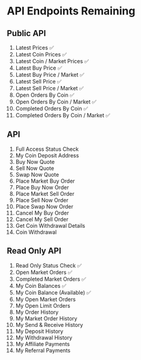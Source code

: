 # API Endpoints Remaining

## Public API
1. Latest Prices ✅
2. Latest Coin Prices ✅
3. Latest Coin / Market Prices ✅
4. Latest Buy Price ✅
5. Latest Buy Price / Market ✅
6. Latest Sell Price ✅
7. Latest Sell Price / Market ✅
8. Open Orders By Coin ✅
9. Open Orders By Coin / Market ✅
10. Completed Orders By Coin ✅
11. Completed Orders By Coin / Market ✅

## API
1. Full Access Status Check
2. My Coin Deposit Address
3. Buy Now Quote
4. Sell Now Quote
5. Swap Now Quote
6. Place Market Buy Order
7. Place Buy Now Order
8. Place Market Sell Order
9. Place Sell Now Order
10. Place Swap Now Order
11. Cancel My Buy Order
12. Cancel My Sell Order
13. Get Coin Withdrawal Details
14. Coin Withdrawal

## Read Only API
1. Read Only Status Check ✅
2. Open Market Orders ✅
3. Completed Market Orders ✅
4. My Coin Balances ✅
5. My Coin Balance (Available) ✅
6. My Open Market Orders
7. My Open Limit Orders
8. My Order History
9. My Market Order History
10. My Send & Receive History
11. My Deposit History
12. My Withdrawal History
13. My Affiliate Payments
14. My Referral Payments